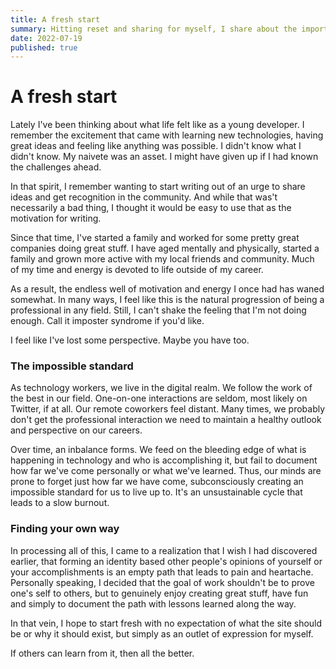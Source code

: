 ```yaml
---
title: A fresh start
summary: Hitting reset and sharing for myself, I share about the importance of reflecting on personal growth.
date: 2022-07-19
published: true
---
```


# A fresh start

Lately I've been thinking about what life felt like as a young developer. I remember the excitement that came with learning new technologies, having great ideas and feeling like anything was possible. I didn't know what I didn't know. My naivete was an asset. I might have given up if I had known the challenges ahead.

In that spirit, I remember wanting to start writing out of an urge to share ideas and get recognition in the community. And while that was't necessarily a bad thing, I thought it would be easy to use that as the motivation for writing.

Since that time, I've started a family and worked for some pretty great companies doing great stuff. I have aged mentally and physically, started a family and grown more active with my local friends and community. Much of my time and energy is devoted to life outside of my career.

As a result, the endless well of motivation and energy I once had has waned somewhat. In many ways, I feel like this is the natural progression of being a professional in any field. Still, I can't shake the feeling that I'm not doing enough. Call it imposter syndrome if you'd like.

I feel like I've lost some perspective. Maybe you have too.

### The impossible standard

As technology workers, we live in the digital realm. We follow the work of the best in our field. One-on-one interactions are seldom, most likely on Twitter, if at all. Our remote coworkers feel distant. Many times, we probably don't get the professional interaction we need to maintain a healthy outlook and perspective on our careers.

Over time, an inbalance forms. We feed on the bleeding edge of what is happening in technology and who is accomplishing it, but fail to document how far we've come personally or what we've learned. Thus, our minds are prone to forget just how far we have come, subconsciously creating an impossible standard for us to live up to. It's an unsustainable cycle that leads to a slow burnout.

### Finding your own way

In processing all of this, I came to a realization that I wish I had discovered earlier, that
forming an identity based other people's opinions of yourself or your accomplishments is an empty path that leads to pain and heartache. Personally speaking, I decided that the goal of work shouldn't be to prove one's self to others, but to genuinely enjoy creating great stuff, have fun and simply to document the path with lessons learned along the way.

In that vein, I hope to start fresh with no expectation of what the site should be or why it should exist, but simply as an outlet of expression for myself.

If others can learn from it, then all the better.
